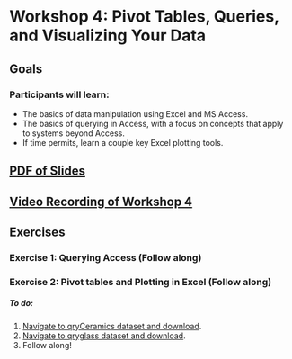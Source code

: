 # Workshop 4: Pivot Tables, Queries, and Visualizing Your Data

## Goals
### Participants will learn:
* The basics of data manipulation using Excel and MS Access. 
* The basics of querying in Access, with a focus on concepts that apply to systems beyond Access.
* If time permits, learn a couple key Excel plotting tools.


## [PDF of Slides](https://drive.google.com/file/d/14ss1ccnBaJVJr9xP-pEECu-MX_BlNVEm/view?usp=sharing)

## [Video Recording of Workshop 4]()

## Exercises
### Exercise 1: Querying Access (Follow along)

### Exercise 2: Pivot tables and Plotting in Excel (Follow along)
##### To do:
1. [Navigate to qryCeramics dataset and download](https://drive.google.com/file/d/10J7J9AJ_LOf0L2fNRY3vnfaRIttNL4Su/view?usp=sharing).   
2. [Navigate to qryglass dataset and download](https://drive.google.com/file/d/1NtqOU92lBnvs4WM8UDOkQTrnE-VKCQA3/view?usp=sharing).  
3. Follow along!
